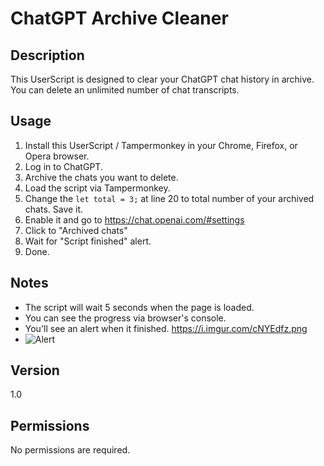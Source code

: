 # ChatGPT Archive Cleaner

## Description

This UserScript is designed to clear your ChatGPT chat history in archive. You can delete an unlimited number of chat transcripts.

## Usage

1. Install this UserScript / Tampermonkey in your Chrome, Firefox, or Opera browser.
2. Log in to ChatGPT.
3. Archive the chats you want to delete.
4. Load the script via Tampermonkey.
5. Change the `` let total = 3; `` at line 20 to total number of your archived chats. Save it.
6. Enable it and go to https://chat.openai.com/#settings
7. Click to "Archived chats"
8. Wait for "Script finished" alert.
9. Done.

## Notes

* The script will wait 5 seconds when the page is loaded.
* You can see the progress via browser's console.
* You'll see an alert when it finished. https://i.imgur.com/cNYEdfz.png
* ![Alert](https://i.imgur.com/cNYEdfz.png)

## Version

1.0

## Permissions

No permissions are required.

